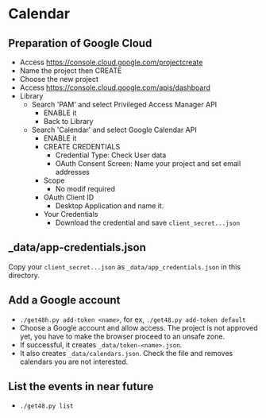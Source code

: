 # Calendar

## Preparation of Google Cloud

- Access https://console.cloud.google.com/projectcreate
- Name the project then CREATE
- Choose the new project
- Access https://console.cloud.google.com/apis/dashboard
- Library
  - Search 'PAM' and select Privileged Access Manager API
    - ENABLE it
    - Back to Library
  - Search 'Calendar' and select Google Calendar API
    - ENABLE it
	- CREATE CREDENTIALS
	  - Credential Type: Check User data
	  - OAuth Consent Screen: Name your project and set email addresses
	- Scope
	  - No modif required
    - OAuth Client ID
	  - Desktop Application and name it.
	- Your Credentials
	  - Download the credential and save `client_secret...json`

## _data/app-credentials.json

Copy your `client_secret...json` as `_data/app_credentials.json` in this directory.

## Add a Google account

- `./get48h.py add-token <name>`, for ex, `./get48.py add-token default`
- Choose a Google account and allow access.  The project is not approved yet, you have to make the browser proceed to an unsafe zone.
- If successful, it creates `_data/token-<name>.json`.
- It also creates `_data/calendars.json`. Check the file and removes calendars you are not interested.

## List the events in near future

- `./get48.py list`






